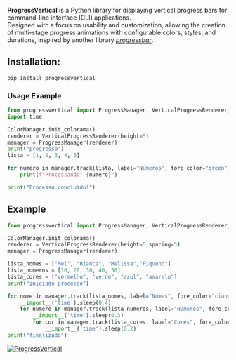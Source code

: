 **ProgressVertical** is a Python library for displaying vertical progress bars for command-line interface (CLI) applications.  
Designed with a focus on usability and customization, allowing the creation of multi-stage progress animations with configurable colors, styles, and durations, inspired by another library [_progressbar_](https://pypi.org/project/progressbar/).



## Installation:

```pip
pip install progressvertical

```
### Usage Example

```python
from progressvertical import ProgressManager, VerticalProgressRenderer, ColorManager
import time

ColorManager.init_colorama()
renderer = VerticalProgressRenderer(height=5)
manager = ProgressManager(renderer)
print("progresso")
lista = [1, 2, 3, 4, 5]

for numero in manager.track(lista, label="Números", fore_color="green"):
    print(f"Processando: {numero}")

print("Processo concluído!")

```
## Example

```python
from progressvertical import ProgressManager, VerticalProgressRenderer, ColorManager

ColorManager.init_colorama()
renderer = VerticalProgressRenderer(height=5,spacing=5)
manager = ProgressManager(renderer)

lista_nomes = ["Mel", "Bianca", "Melissa","Piqueno"]
lista_numeros = [10, 20, 30, 40, 50]
lista_cores = ["vermelho", "verde", "azul", "amarelo"]
print("iniciado processo")

for nome in manager.track(lista_nomes, label="Nomes", fore_color="ciano"):
    __import__('time').sleep(0.4)
    for numero in manager.track(lista_numeros, label="Números", fore_color="verde"):
        __import__('time').sleep(0.3)
        for cor in manager.track(lista_cores, label="Cores", fore_color="magenta"):
            __import__('time').sleep(0.2)
print("finalizado")
```
[![ProgressVertical](https://img.shields.io/badge/ProgressVertical-%200.1.8-0073B7?style=for-the-badge&logo=python)](https://pypi.org/project/progressvertical/)
